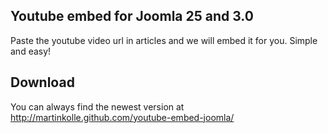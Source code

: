 Youtube embed for Joomla 25 and 3.0
----

Paste the youtube video url in articles and we will embed it for you. Simple and easy!

Download
----
You can always find the newest version at http://martinkolle.github.com/youtube-embed-joomla/

